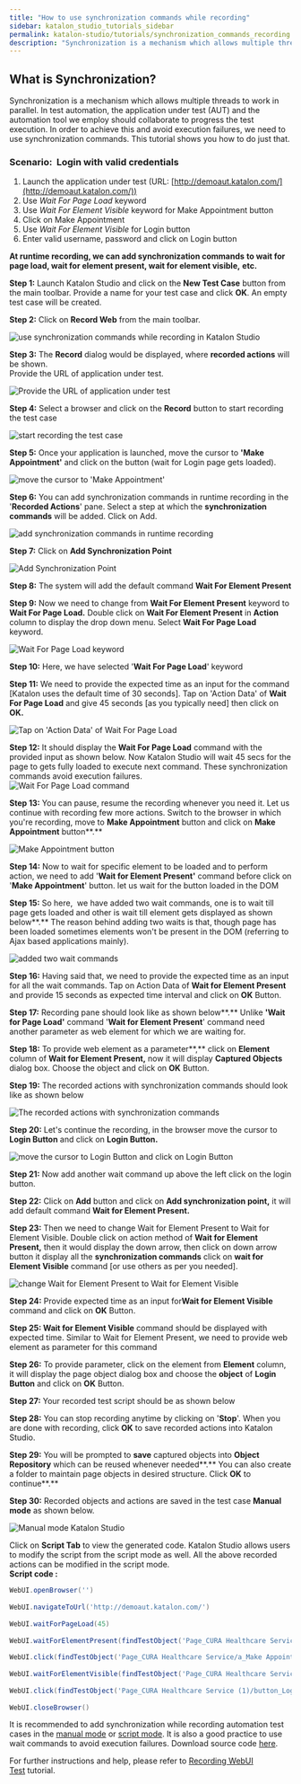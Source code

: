 ```yaml
---
title: "How to use synchronization commands while recording"
sidebar: katalon_studio_tutorials_sidebar
permalink: katalon-studio/tutorials/synchronization_commands_recording.html
description: "Synchronization is a mechanism which allows multiple threads to work in parallel. To avoid execution failures, we need to use synchronization commands."
---
```

What is Synchronization?
------------------------

Synchronization is a mechanism which allows multiple threads to work in parallel. In test automation, the application under test (AUT) and the automation tool we employ should collaborate to progress the test execution. In order to achieve this and avoid execution failures, we need to use synchronization commands. This tutorial shows you how to do just that.

### Scenario:  Login with valid credentials

1.  Launch the application under test (URL: [http://demoaut.katalon.com/](http://demoaut.katalon.com/))
2.  Use _Wait For Page Load_ keyword
3.  Use _Wait For Element Visible_ keyword for Make Appointment button
4.  Click on Make Appointment
5.  Use _Wait For Element Visible_ for Login button
6.  Enter valid username, password and click on Login button

**At runtime recording, we can add synchronization commands** **to wait for page load, wait for element present, wait for element visible,** **etc.**

**Step 1:** Launch Katalon Studio and click on the **New Test Case** button from the main toolbar. Provide a name for your test case and click **OK**. An empty test case will be created.

**Step 2:** Click on **Record Web** from the main toolbar.

![use synchronization commands while recording in Katalon Studio](../../images/katalon-studio/tutorials/synchronization_commands_recording/Test-design-record-web-Katalon-Studio1.png)

**Step 3:** The **Record** dialog would be displayed, where **recorded actions** will be shown.  
Provide the URL of application under test.

![Provide the URL of application under test](../../images/katalon-studio/tutorials/synchronization_commands_recording/Test-design-record-web-Katalon-Studio-Step31.png)

**Step 4:** Select a browser and click on the **Record** button to start recording the test case

![ start recording the test case](../../images/katalon-studio/tutorials/synchronization_commands_recording/Test-design-record-web-Katalon-Studio-Step-4.png)

**Step 5:** Once your application is launched, move the cursor to **'Make Appointment'** and click on the button (wait for Login page gets loaded).

![move the cursor to 'Make Appointment'](../../images/katalon-studio/tutorials/synchronization_commands_recording/Test-design-record-web-Katalon-Studio-Step-5.png)

**Step 6:** You can add synchronization commands in runtime recording in the '**Recorded Actions**' pane. Select a step at which the **synchronization commands** will be added. Click on Add.

![add synchronization commands in runtime recording](../../images/katalon-studio/tutorials/synchronization_commands_recording/Test-design-record-web-Katalon-Studio-Step-6.png)

**Step 7:** Click on **Add Synchronization Point**

![Add Synchronization Point](../../images/katalon-studio/tutorials/synchronization_commands_recording/Test-design-record-web-Katalon-Studio-Step-7.png)

**Step 8:** The system will add the default command **Wait For Element Present**

**Step 9:** Now we need to change from **Wait For Element Present** keyword to **Wait For Page Load.** Double click on **Wait For Element Present** in **Action** column to display the drop down menu. Select **Wait For Page Load** keyword.

![Wait For Page Load keyword](../../images/katalon-studio/tutorials/synchronization_commands_recording/Test-design-record-web-Katalon-Studio-Step-9.png)

**Step 10:** Here, we have selected '**Wait For Page Load**' keyword

**Step 11:** We need to provide the expected time as an input for the command \[Katalon uses the default time of 30 seconds\]. Tap on 'Action Data' of **Wait For Page Load** and give 45 seconds \[as you typically need\] then click on **OK.**

![Tap on 'Action Data' of Wait For Page Load](../../images/katalon-studio/tutorials/synchronization_commands_recording/Test-design-record-web-Katalon-Studio-Step-10.png)

**Step 12:** It should display the **Wait For Page Load** command with the provided input as shown below. Now Katalon Studio will wait 45 secs for the page to gets fully loaded to execute next command. These synchronization commands avoid execution failures.  
![ Wait For Page Load command](../../images/katalon-studio/tutorials/synchronization_commands_recording/Test-design-record-web-Katalon-Studio-Step-12.png)

**Step 13:** You can pause, resume the recording whenever you need it. Let us continue with recording few more actions. Switch to the browser in which you're recording, move to **Make Appointment** button and click on **Make Appointment** button**.**

![Make Appointment button](../../images/katalon-studio/tutorials/synchronization_commands_recording/Test-design-record-web-Katalon-Studio-Step-13.png)

**Step 14:** Now to wait for specific element to be loaded and to perform action, we need to add '**Wait for Element Present'** command before click on '**Make Appointment**' button. let us wait for the button loaded in the DOM

**Step 15:** So here,  we have added two wait commands, one is to wait till page gets loaded and other is wait till element gets displayed as shown below**.** The reason behind adding two waits is that, though page has been loaded sometimes elements won't be present in the DOM (referring to Ajax based applications mainly).

![added two wait commands](../../images/katalon-studio/tutorials/synchronization_commands_recording/Test-design-record-web-Katalon-Studio-Step-15.png)

**Step 16:** Having said that, we need to provide the expected time as an input for all the wait commands. Tap on Action Data of **Wait for Element Present** and provide 15 seconds as expected time interval and click on **OK** Button.

**Step 17:** Recording pane should look like as shown below**.** Unlike **'Wait for Page Load'** command '**Wait for Element Present**' command need another parameter as web element for which we are waiting for.

**Step 18:** To provide web element as a parameter**,** click on **Element** column of **Wait for Element Present,** now it will display **Captured Objects** dialog box. Choose the object and click on **OK** Button.

**Step 19:** The recorded actions with synchronization commands should look like as shown below

![The recorded actions with synchronization commands ](../../images/katalon-studio/tutorials/synchronization_commands_recording/Test-design-record-web-Katalon-Studio-Step-17.png)

**Step 20:** Let's continue the recording, in the browser move the cursor to **Login Button** and click on **Login Button.**

![move the cursor to Login Button and click on Login Button](../../images/katalon-studio/tutorials/synchronization_commands_recording/Test-design-record-web-Katalon-Studio-Step-20.png)

**Step 21:** Now add another wait command up above the left click on the login button.

**Step 22:** Click on **Add** button and click on **Add synchronization point,** it will add default command **Wait for Element Present.**

**Step 23:** Then we need to change Wait for Element Present to Wait for Element Visible. Double click on action method of **Wait for Element Present,** then it would display the down arrow, then click on down arrow button it display all the **synchronization commands** click on **wait for Element Visible** command \[or use others as per you needed\].

![change Wait for Element Present to Wait for Element Visible](../../images/katalon-studio/tutorials/synchronization_commands_recording/Test-design-record-web-Katalon-Studio-Step-23.png)

**Step 24:** Provide expected time as an input for**Wait for Element Visible** command and click on **OK** Button.

**Step 25: Wait for Element Visible** command should be displayed with expected time. Similar to Wait for Element Present, we need to provide web element as parameter for this command

**Step 26:** To provide parameter, click on the element from **Element** column, it will display the page object dialog box and choose the **object** of **Login Button** and click on **OK** Button.

**Step 27:** Your recorded test script should be as shown below

**Step 28:** You can stop recording anytime by clicking on '**Stop**'. When you are done with recording, click **OK** to save recorded actions into Katalon Studio.

**Step 29:** You will be prompted to **save** captured objects into **Object Repository** which can be reused whenever needed**.** You can also create a folder to maintain page objects in desired structure. Click **OK** to continue**.**

**Step 30:** Recorded objects and actions are saved in the test case **Manual mode** as shown below.

![Manual mode Katalon Studio](../../images/katalon-studio/tutorials/synchronization_commands_recording/Test-design-record-web-Katalon-Studio-Step-30.png)

Click on **Script Tab** to view the generated code. Katalon Studio allows users to modify the script from the script mode as well. All the above recorded actions can be modified in the script mode.  
**Script code :**

```groovy
WebUI.openBrowser('')
 
WebUI.navigateToUrl('http://demoaut.katalon.com/')
 
WebUI.waitForPageLoad(45)
 
WebUI.waitForElementPresent(findTestObject('Page_CURA Healthcare Service/a_Make Appointment'), 45)
 
WebUI.click(findTestObject('Page_CURA Healthcare Service/a_Make Appointment'))
 
WebUI.waitForElementVisible(findTestObject('Page_CURA Healthcare Service (1)/button_Login'), 45)
 
WebUI.click(findTestObject('Page_CURA Healthcare Service (1)/button_Login'))
 
WebUI.closeBrowser()

```

It is recommended to add synchronization while recording automation test cases in the [manual mode](https://www.katalon.com/resources-center/tutorials/create-test-case-using-manual-mode/) or [script mode](https://www.katalon.com/resources-center/tutorials/create-test-case-using-script-mode/). It is also a good practice to use wait commands to avoid execution failures. Download source code [here](https://github.com/katalon-studio/katalon-web-automation).

For further instructions and help, please refer to [Recording WebUI Test](/x/Y4Iw) tutorial.